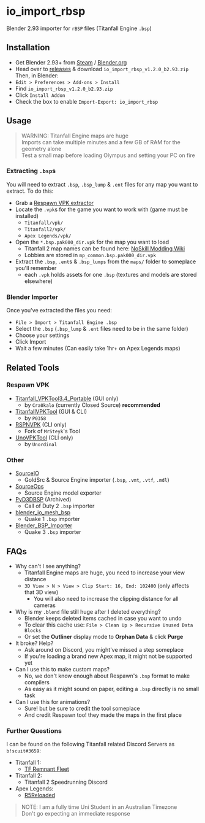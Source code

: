 # io_import_rbsp
Blender 2.93 importer for `rBSP` files (Titanfall Engine `.bsp`)


<!-- TODO: .gifs for guides -->
## Installation
 * Get Blender 2.93+ from [Steam](https://store.steampowered.com/app/365670/Blender/) / [Blender.org](https://www.blender.org/download/)
 * Head over to [releases](https://github.com/snake-biscuits/io_import_rbsp/releases/) & download `io_import_rbsp_v1.2.0_b2.93.zip`  
Then, in Blender:  
 * `Edit > Preferences > Add-ons > Install`
 * Find `io_import_rbsp_v1.2.0_b2.93.zip`
 * Click `Install Addon`
 * Check the box to enable `Import-Export: io_import_rbsp`


## Usage

> WARNING: Titanfall Engine maps are huge  
> Imports can take multiple minutes and a few GB of RAM for the geometry alone  
> Test a small map before loading Olympus and setting your PC on fire

### Extracting `.bsp`s
You will need to extract `.bsp`, `.bsp_lump` & `.ent` files for any map you want to extract. To do this:
 * Grab a [Respawn VPK extractor](#Respawn-VPK)
 * Locate the `.vpk`s for the game you want to work with (game must be installed)
   - `Titanfall/vpk/`
   - `Titanfall2/vpk/`
   - `Apex Legends/vpk/`
 * Open the `*.bsp.pak000_dir.vpk` for the map you want to load
   - Titanfall 2 map names can be found here: [NoSkill Modding Wiki](https://noskill.gitbook.io/titanfall2/documentation/file-location/vpk-file-names)
   - Lobbies are stored in `mp_common.bsp.pak000_dir.vpk`
 * Extract the `.bsp`, `.ent`s & `.bsp_lumps` from the `maps/` folder to someplace you'll remember
   - each `.vpk` holds assets for one `.bsp` (textures and models are stored elsewhere)
<!-- TODO: Materials & Models -->

### Blender Importer
Once you've extracted the files you need:
 * `File > Import > Titanfall Engine .bsp`
 * Select the `.bsp` (`.bsp_lump` & `.ent` files need to be in the same folder)
 * Choose your settings
 * Click Import
 * Wait a few minutes (Can easily take 1hr+ on Apex Legends maps)
<!-- Cry when it breaks and send me an e-mail to fix it -->
<!-- Materials & Models will require paths set in Preferences & SourceIO -->


## Related Tools

### Respawn VPK
 * [Titanfall_VPKTool3.4_Portable](https://github.com/Wanty5883/Titanfall2/blob/master/tools/Titanfall_VPKTool3.4_Portable.zip) (GUI only)
   - by `Cra0kalo` (currently Closed Source) **recommended**
 * [TitanfallVPKTool](https://github.com/p0358/TitanfallVPKTool) (GUI & CLI)
   - by `P0358`
 * [RSPNVPK](https://github.com/squidgyberries/RSPNVPK) (CLI only)
   - Fork of `MrSteyk`'s Tool
 * [UnoVPKTool](https://github.com/Unordinal/UnoVPKTool) (CLI only)
   - by `Unordinal`

### Other
 * [SourceIO](https://github.com/REDxEYE/SourceIO)
   - GoldSrc & Source Engine importer (`.bsp`, `.vmt`, `.vtf`, `.mdl`)
 * [SourceOps](https://github.com/bonjorno7/SourceOps)
   - Source Engine model exporter
 * [PyD3DBSP](https://github.com/mauserzjeh/PyD3DBSP) (Archived)
   - Call of Duty 2 `.bsp` importer
 * [blender_io_mesh_bsp](https://github.com/andyp123/blender_io_mesh_bsp)
   - Quake 1 `.bsp` importer
 * [Blender_BSP_Importer](https://github.com/QuakeTools/Blender_BSP_Importer)
   - Quake 3 `.bsp` importer


## FAQs
 * Why can't I see anything?
   - Titanfall Engine maps are huge, you need to increase your view distance
   - `3D View > N > View > Clip Start: 16, End: 102400` (only affects that 3D view)
     - You will also need to increase the clipping distance for all cameras
 * Why is my `.blend` file still huge after I deleted everything?
   - Blender keeps deleted items cached in case you want to undo
   - To clear this cache use: `File > Clean Up > Recursive Unused Data Blocks`
   - Or set the **Outliner** display mode to **Orphan Data** & click **Purge**
 * It broke? Help?
   - Ask around on Discord, you might've missed a step someplace
   - If you're loading a brand new Apex map, it might not be supported yet
 * Can I use this to make custom maps?
   - No, we don't know enough about Respawn's `.bsp` format to make compilers
   - As easy as it might sound on paper, editing a `.bsp` directly is no small task
 * Can I use this for animations?
   - Sure! but be sure to credit the tool someplace
   - And credit Respawn too! they made the maps in the first place

### Further Questions
I can be found on the following Titanfall related Discord Servers as `b!scuit#3659`:
  * Titanfall 1:
    - [TF Remnant Fleet](https://discord.gg/hKpQeJqdZR)
  * Titanfall 2:
    - Titanfall 2 Speedrunning Discord
  * Apex Legends:
    - [R5Reloaded](https://discord.com/invite/jqMkUdXrBr)
<!-- TODO: add Titanfall Online & Titanfall 2 Custom Servers when they go public -->

> NOTE: I am a fully time Uni Student in an Australian Timezone  
> Don't go expecting an immediate response
